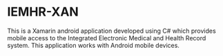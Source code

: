 # IEMHR-XAN
This is a Xamarin android application developed using C# which provides mobile access to the Integrated Electronic Medical and Health Record system. This application works with Android mobile devices.
